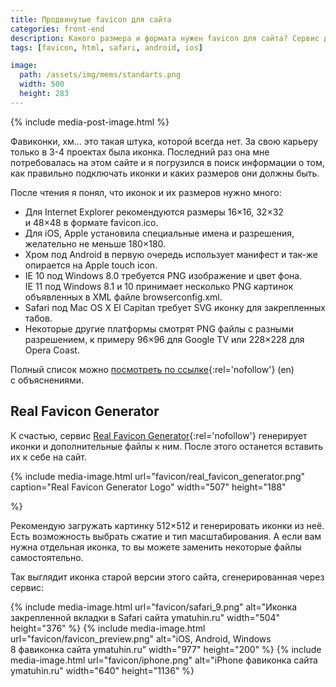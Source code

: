 ```yaml
---
title: Продвинутые favicon для сайта
categories: front-end
description: Какого размера и формата нужен favicon для сайта? Сервис для автоматической генерации фавиконок всех форматов.
tags: [favicon, html, safari, android, ios]

image:
  path: /assets/img/mems/standarts.png
  width: 500
  height: 283
---
```


{% include media-post-image.html %}

Фавиконки, хм... это такая штука, которой всегда нет. За свою карьеру только в 3-4 проектах была иконка. Последний раз она мне потребовалась на этом сайте и я погрузился в поиск информации о том, как правильно подключать иконки и каких размеров они должны быть.

После чтения я понял, что иконок и их размеров нужно много:

- Для Internet Explorer рекомендуются размеры 16×16, 32×32 и 48×48 в формате favicon.ico.
- Для iOS, Apple установила специальные имена и разрешения, желательно не меньше 180×180.
- Хром под Android в первую очередь использует манифест и так-же опирается на Apple touch icon.
- IE 10 под Windows 8.0 требуется PNG изображение и цвет фона. IE 11 под Windows 8.1 и 10 принимает несколько PNG картинок объявленных в XML файле browserconfig.xml.
- Safari под Mac OS X El Capitan требует SVG иконку для закрепленных табов.
- Некоторые другие платформы смотрят PNG файлы с разными разрешением, к примеру 96×96 для Google TV или 228×228 для Opera Coast.

Полный список можно [посмотреть по ссылке](http://realfavicongenerator.net/faq#why_so_many_files){:rel='nofollow'} (en) с объяснениями.

## Real Favicon Generator

К счастью, сервис [Real Favicon Generator](http://realfavicongenerator.net/){:rel='nofollow'} генерирует иконки и дополнительные файлы к ним. После этого останется вставить их к себе на сайт.

{%
include media-image.html
url="favicon/real_favicon_generator.png"
caption="Real Favicon Generator Logo"
width="507"
height="188"

%}

Рекомендую загружать картинку 512×512 и генерировать иконки из неё. Есть возможность выбрать сжатие и тип масштабирования. А если вам нужна отдельная иконка, то вы можете заменить некоторые файлы самостоятельно.

Так выглядит иконка старой версии этого сайта, сгенерированная через сервис:

{%
	include media-image.html
	url="favicon/safari_9.png"
	alt="Иконка закрепленной вкладки в Safari сайта ymatuhin.ru"
	width="504"
	height="376"
%}
{%
	include media-image.html
	url="favicon/favicon_preview.png"
	alt="iOS, Android, Windows 8 фавиконка сайта ymatuhin.ru"
	width="977"
	height="200"
%}
{%
	include media-image.html
	url="favicon/iphone.png"
	alt="iPhone фавиконка сайта ymatuhin.ru"
	width="640"
	height="1136"
%}

